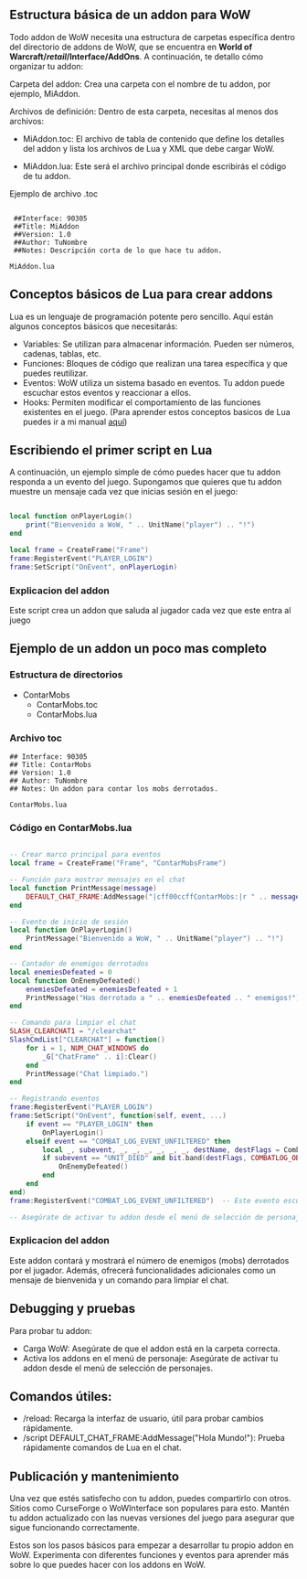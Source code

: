 ## Estructura básica de un addon para WoW
Todo addon de WoW necesita una estructura de carpetas específica dentro del directorio de addons de WoW, que se encuentra en **World of Warcraft/_retail_/Interface/AddOns**. A continuación, te detallo cómo organizar tu addon:

Carpeta del addon: Crea una carpeta con el nombre de tu addon, por ejemplo, MiAddon.

Archivos de definición: Dentro de esta carpeta, necesitas al menos dos archivos:

- MiAddon.toc: El archivo de tabla de contenido que define los detalles del addon y lista los archivos de Lua y XML que debe cargar WoW.
  
- MiAddon.lua: Este será el archivo principal donde escribirás el código de tu addon.
  
Ejemplo de archivo .toc
```plaintext

 ##Interface: 90305
 ##Title: MiAddon
 ##Version: 1.0
 ##Author: TuNombre
 ##Notes: Descripción corta de lo que hace tu addon.

MiAddon.lua
```
## Conceptos básicos de Lua para crear addons

Lua es un lenguaje de programación potente pero sencillo. Aquí están algunos conceptos básicos que necesitarás:

- Variables: Se utilizan para almacenar información. Pueden ser números, cadenas, tablas, etc.
- Funciones: Bloques de código que realizan una tarea específica y que puedes reutilizar.
- Eventos: WoW utiliza un sistema basado en eventos. Tu addon puede escuchar estos eventos y reaccionar a ellos.
- Hooks: Permiten modificar el comportamiento de las funciones existentes en el juego.
  (Para aprender estos conceptos basicos de Lua puedes ir a mi manual [aquí](https://github.com/FranciscoFerreiraT/WowLuaDev/blob/master/Examples-Lua/Manual-Lua.md))
  
## Escribiendo el primer script en Lua
A continuación, un ejemplo simple de cómo puedes hacer que tu addon responda a un evento del juego. Supongamos que quieres que tu addon muestre un mensaje cada vez que inicias sesión en el juego:

```lua

local function onPlayerLogin()
    print("Bienvenido a WoW, " .. UnitName("player") .. "!")
end

local frame = CreateFrame("Frame")
frame:RegisterEvent("PLAYER_LOGIN")
frame:SetScript("OnEvent", onPlayerLogin)

```

### Explicacion del addon
Este script crea un addon que saluda al jugador cada vez que este entra al juego

## Ejemplo de un addon un poco mas completo

### Estructura de directorios
- ContarMobs
    - ContarMobs.toc
    - ContarMobs.lua
      
### Archivo toc
```plaintext
## Interface: 90305
## Title: ContarMobs
## Version: 1.0
## Author: TuNombre
## Notes: Un addon para contar los mobs derrotados.

ContarMobs.lua

```
### Código en ContarMobs.lua

```lua

-- Crear marco principal para eventos
local frame = CreateFrame("Frame", "ContarMobsFrame")

-- Función para mostrar mensajes en el chat
local function PrintMessage(message)
    DEFAULT_CHAT_FRAME:AddMessage("|cff00ccffContarMobs:|r " .. message)
end

-- Evento de inicio de sesión
local function OnPlayerLogin()
    PrintMessage("Bienvenido a WoW, " .. UnitName("player") .. "!")
end

-- Contador de enemigos derrotados
local enemiesDefeated = 0
local function OnEnemyDefeated()
    enemiesDefeated = enemiesDefeated + 1
    PrintMessage("Has derrotado a " .. enemiesDefeated .. " enemigos!")
end

-- Comando para limpiar el chat
SLASH_CLEARCHAT1 = "/clearchat"
SlashCmdList["CLEARCHAT"] = function()
    for i = 1, NUM_CHAT_WINDOWS do
        _G["ChatFrame" .. i]:Clear()
    end
    PrintMessage("Chat limpiado.")
end

-- Registrando eventos
frame:RegisterEvent("PLAYER_LOGIN")
frame:SetScript("OnEvent", function(self, event, ...)
    if event == "PLAYER_LOGIN" then
        OnPlayerLogin()
    elseif event == "COMBAT_LOG_EVENT_UNFILTERED" then
        local _, subevent, _, _, _, _, _, _, destName, destFlags = CombatLogGetCurrentEventInfo()
        if subevent == "UNIT_DIED" and bit.band(destFlags, COMBATLOG_OBJECT_TYPE_NPC) > 0 then
            OnEnemyDefeated()
        end
    end
end)
frame:RegisterEvent("COMBAT_LOG_EVENT_UNFILTERED")  -- Este evento escucha el registro de combate para contar las muertes de enemigos

-- Asegúrate de activar tu addon desde el menú de selección de personajes para que funcione.

```
### Explicacion del addon
 Este addon contará y mostrará el número de enemigos (mobs) derrotados por el jugador. Además, ofrecerá funcionalidades adicionales como un mensaje de bienvenida y un comando para limpiar el chat.

## Debugging y pruebas

Para probar tu addon:

- Carga WoW: Asegúrate de que el addon está en la carpeta correcta.
- Activa los addons en el menú de personaje: Asegúrate de activar tu addon desde el menú de selección de personajes.
  
## Comandos útiles:
- /reload: Recarga la interfaz de usuario, útil para probar cambios rápidamente.
- /script DEFAULT_CHAT_FRAME:AddMessage("Hola Mundo!"): Prueba rápidamente comandos de Lua en el chat.
## Publicación y mantenimiento
Una vez que estés satisfecho con tu addon, puedes compartirlo con otros. Sitios como CurseForge o WoWInterface son populares para esto. Mantén tu addon actualizado con las nuevas versiones del juego para asegurar que sigue funcionando correctamente.

Estos son los pasos básicos para empezar a desarrollar tu propio addon en WoW. Experimenta con diferentes funciones y eventos para aprender más sobre lo que puedes hacer con los addons en WoW.
